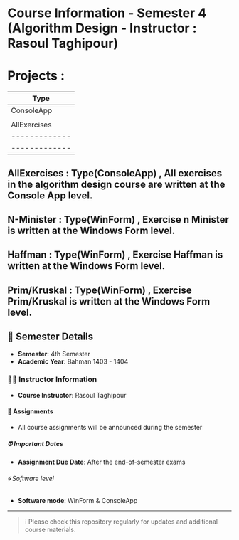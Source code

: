 # Course Information - Semester 4 (Algorithm Design - Instructor : Rasoul Taghipour)

# Projects :
|            Type          |
|--------------------------|
| ConsoleApp  |  WinForm   |
|             |            |
| AllExercises| N-Minister |
|-------------|  Haffman   |
|-------------|Prim/Kruskal|

## AllExercises : Type(ConsoleApp) , All exercises in the algorithm design course are written at the Console App level.
## N-Minister   : Type(WinForm)    , Exercise n Minister is written at the Windows Form level.
## Haffman      : Type(WinForm)    , Exercise Haffman is written at the Windows Form level.
## Prim/Kruskal : Type(WinForm)    , Exercise Prim/Kruskal is written at the Windows Form level.


## 📅 Semester Details
- **Semester**: 4th Semester
- **Academic Year**: Bahman 1403 - 1404

### 👨‍🏫 Instructor Information
- **Course Instructor**: Rasoul Taghipour

#### 📝 Assignments
- All course assignments will be announced during the semester

##### ⏰ Important Dates
- **Assignment Due Date**: After the end-of-semester exams

###### 🌀 Software level
- **Software mode**: WinForm & ConsoleApp

---

> ℹ️ Please check this repository regularly for updates and additional course materials.

